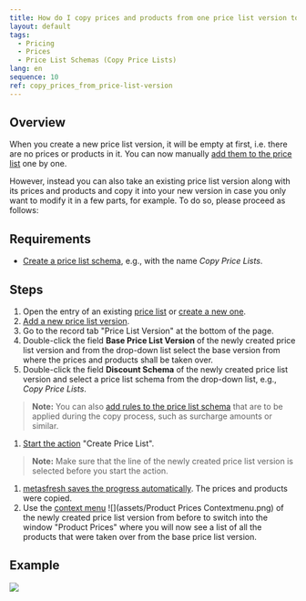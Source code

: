```yaml
---
title: How do I copy prices and products from one price list version to another?
layout: default
tags:
  - Pricing
  - Prices
  - Price List Schemas (Copy Price Lists)
lang: en
sequence: 10
ref: copy_prices_from_price-list-version
---
```


## Overview
When you create a new price list version, it will be empty at first, i.e. there are no prices or products in it. You can now manually [add them to the price list](Add_products_to_price-list) one by one.

However, instead you can also take an existing price list version along with its prices and products and copy it into your new version in case you only want to modify it in a few parts, for example. To do so, please proceed as follows:

## Requirements
- [Create a price list schema](Price_list_schema_rules), e.g., with the name *Copy Price Lists*.

## Steps
1. Open the entry of an existing [price list](Menu) or [create a new one](Add_price-list).
1. [Add a new price list version](Add_price-list-version).
1. Go to the record tab "Price List Version" at the bottom of the page.
1. Double-click the field **Base Price List Version** of the newly created price list version and from the drop-down list select the base version from where the prices and products shall be taken over.
1. Double-click the field **Discount Schema** of the newly created price list version and select a price list schema from the drop-down list, e.g., *Copy Price Lists*.
 >**Note:** You can also [add rules to the price list schema](Price_list_schema_rules) that are to be applied during the copy process, such as surcharge amounts or similar.

1. [Start the action](StartAction) "Create Price List".
 >**Note:** Make sure that the line of the newly created price list version is selected before you start the action.

1. [metasfresh saves the progress automatically](Saveindicator). The prices and products were copied.
1. Use the [context menu](Jumpto_via_context_menu) ![](assets/Product Prices Contextmenu.png) of the newly created price list version from before to switch into the window "Product Prices" where you will now see a list of all the products that were taken over from the base price list version.

## Example
![](assets/Copy_prices_from_price-list-version.gif)
